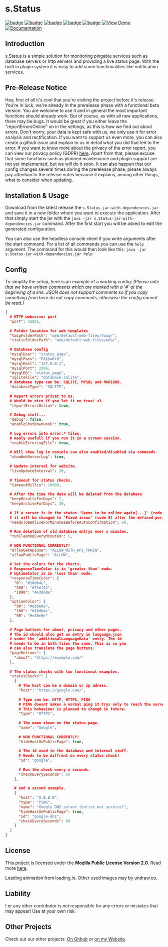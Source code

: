 # s.Status
[![badge](https://img.shields.io/github/license/scolastico-dev/s.Status)](https://github.com/scolastico-dev/s.Status/blob/main/LICENSE)
[![badge](https://img.shields.io/github/languages/code-size/scolastico-dev/s.Status)](#)
[![badge](https://img.shields.io/github/issues/scolastico-dev/s.Status)](https://github.com/scolastico-dev/s.Status/issues)
[![badge](https://img.shields.io/github/v/tag/scolastico-dev/s.Status?label=version)](https://github.com/scolastico-dev/s.Status/releases)
[![badge](https://github.com/scolastico-dev/s.Status/actions/workflows/main.yml/badge.svg)](https://github.com/scolastico-dev/s.Status/actions)
[![View Demo](https://img.shields.io/badge/-View%20Demo-green)](https://status.scolasti.co/)
[![Documentation](https://img.shields.io/badge/-Documentation-green)](https://docs.scolasti.co/s.Status/main/)

## Introduction
s.Status is a simple solution for monitoring pingable services such as database servers or http servers and providing a live status page. With the built in plugin system it is easy to add some functionalities like notification services.

## Pre-Release Notice
Hey, first of all it's cool that you're visiting the project before it's release. You're in luck, we're already in the prerelease phase with a functional beta version. You are welcome to use it and in general the most important functions should already work. But of course, as with all new applications, there may be bugs. It would be great if you either leave the "reportErrorsOnline" on in the settings, as this is how we find out about errors. Don't worry, your data is kept safe with us, we only use it for error analysis and rectification. If you want to support us even more, you can also create a github issue and explain to us in detail what you did that led to the error. If you want to know more about the privacy of the error report, you can view our privacy policy (GDPR) [here](https://go.scolasti.co/privacy). Apart from that, please excuse that some functions such as planned maintenance and plugin support are not yet implemented, but we will do it soon. It can also happen that our config changes several times during the prerelease phase, please always pay attention to the release notes because it explains, among other things, what to consider when updating.

## Installation & Usage
Download from the latest release the `s.Status-jar-with-dependencies.jar` and save it in a new folder where you want to execute the application. After that simply start the jar with the `java -jar s.Status-jar-with-dependencies.jar` command. After the first start you will be asked to edit the generated configuration.

You can also use the headless console client if you write arguments after the start command. For a list of all commands you can use the `help` argument. The command for this would then look like this: `java -jar s.Status-jar-with-dependencies.jar help`

## Config

To simplify the setup, here is an example of a working config:
*(Please note that we have written comments which are marked with a '#' at the beginning of a line. JSON does not support comments so if you copy something from here do not copy comments, otherwise the config cannot be read.)*

```json
{
  # HTTP webserver port
  "port": 42001,
  
  # Folder location for web templates
  "twigFolderPath": "web/default-web-files/twig/",
  "staticFolderPath": "web/default-web-files/web/",
  
  # Database config
  "mysqlUser": "status_page",
  "mysqlPass": "P4$$w0rd",
  "mysqlHost": "127.0.0.1",
  "mysqlPort": 3306,
  "mysqlDB": "status_page",
  "sqliteFile": "database.sqlite",
  # database type can be: SQLITE, MYSQL and MARIADB.
  "databaseType": "SQLITE",
  
  # Report errors privat to us.
  # Would be nice if you let it on true! <3
  "reportErrorsOnline": true,
  
  # Debug stuff...
  "debug": false,
  "enableShutDownHook": true,
  
  # Log errors into error.* files.
  # Realy usefull if you run it in a screen session.
  "enableErrorLogFile": true,
  
  # Will show log in console can also enabled/disabled via commands.
  "showWebServerLog": true,
  
  # Update interval for website.
  "liveUpdateInterval": 30,
  
  # Timeout for status checks.
  "timeoutMillis": 10000,
  
  # After the time the data will be deleted from the database
  "keepResultsForDays": 7,
  "keepArchiveForDays": 30,
  
  # If a server is in the status 'Seems to be online again[...]' (code 5)
  # it will be changed to 'Fixed issue' (code 6) after the defined period of time.
  "needsToBeAliveForMinutesBeforeAutoConfirmation": 60,
  
  # Run deletion of old database entrys ever x minutes.
  "runCleanUpEveryMinutes": 5,
  
  # NON FUNCTIONAL CURRENTLY!
  "allowGetApiUse": "ALLOW_WITH_API_TOKEN",
  "allowPublicPage": "ALLOW",
  
  # Set the colors for the charts.
  # ResponseTimeColor is in 'greater than' mode.
  # UptimeColor is in 'less than' mode.
  "responseTimeColor": {
    "0": "#18db4c",
    "500": "#f5ef42",
    "1000": "#e30e0e"
  },
  "uptimeColor": {
    "98": "#e30e0e",
    "100": "#18db4c",
    "90": "#e30e0e"
  },
  
  # Page buttons for about, privacy and other pages.
  # The id should also get an entry in language.json
  # under the 'additionalLanguageData' entry. The id
  # needs to be in both files the same. This is so you
  # can also translate the page buttons.
  "pageButtons": {
    "about": "https://example.com/"
  },
  
  # The status checks with two functional examples.
  "statusChecks": [
    {
      # The host can be a domain or ip adress.
      "host": "https://google.com/",
      
      # Type can be: HTTP, HTTPS, PING
      # PING doesnt makes a normal ping it trys only to reach the server.
      # This behaviour is planned to changd in future.
      "type": "HTTPS",
      
      # The name shown on the status page.
      "name": "Google",
      
      # NON FUNCTIONAL CURRENTLY!
      "hideHostOnPublicPage": true,
      
      # The id used in the database and internal stuff.
      # Needs to be diffrent on every status check!
      "id": "google",
      
      # Run the check every x seconds.
      "checkEverySeconds": 60
    },
    
    # And a second example.
    {
      "host": "8.8.8.8",
      "type": "PING",
      "name": "Google DNS server (entire not service)",
      "hideHostOnPublicPage": true,
      "id": "google-dns",
      "checkEverySeconds": 60
    }
  ]
}
```

## License
This project is licensed under the **Mozilla Public License Version 2.0**. Read more [here](https://www.mozilla.org/en-US/MPL/2.0/).

Loading animation from [loading.io](https://loading.io/). Other used images may by [undraw.co](https://undraw.co).

## Liability
I or any other contributor is not responsible for any errors or mistakes that may appear! Use at your own risk.

## Other Projects
Check out our other projects: [On Github](https://github.com/scolastico-dev/) or [on my Website](https://scolasti.co/).
